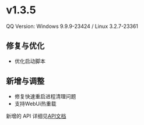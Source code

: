 # v1.3.5

QQ Version: Windows 9.9.9-23424 / Linux 3.2.7-23361

## 修复与优化
* 优化启动脚本

## 新增与调整
* 修复快速重启进程清理问题
* 支持WebUi热重载

新增的 API 详细见[API文档](https://napneko.github.io/zh-CN/develop/extends_api)
